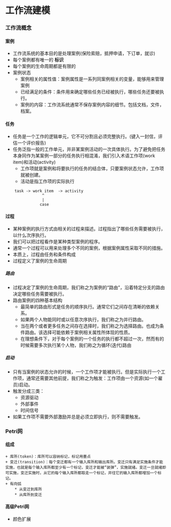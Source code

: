 # 工作流建模

### 工作流概念
#### 案例
- 工作流系统的基本目的是处理案例(保险索赔，抵押申请，下订单，就诊)
- 每个案例都有唯一的 **标识**
- 每个案例的生命周期都是有限的
- 案例状态
    + 案例相关的属性值：案例属性是一系列同案例相关的变量，能够用来管理案例
    + 已经满足的条件：条件用来确定哪些任务已经被执行，哪些任务还要被执行。
    + 案例的内容：工作流系统通常不保存案例内容的细节。包括文档，文件，档案。

#### 任务
- 任务是一个工作的逻辑单元，它不可分割且必须完整执行。(键入一封信，评估一个评价报告)
- 任务泛指一般的工作单元，并非某案例活动的一次具体执行。为了避免把任务本身同作为某案例一部分的任务执行相混淆，我们引入术语工作项(work item)和活动(activity)
    + 工作项就是案例和将要执行的任务的结合体，只要案例状态允许，工作项就被创建。
    + 活动是指工作项的实际执行
```
    task -> work item  -> activity
                ^
                |
               case

```

#### 过程
- 某种案例的执行方式由相关的过程来描述。过程指出了哪些任务需要被执行，以什么次序执行。
- 我们可以把过程看作是某种类型案例的程序。
- 通常一个过程可以用来处理多个不同的案例，根据案例属性采取不同的措施。
- 本质上，过程由任务和条件构成
- 过程定义了案例的生命周期

##### 路由
- 过程决定了案例的生命周期，我们称之为案例的“路由”，沿着特定分支的路由决定哪些任务需要被执行。
- 路由案例的四种基本结构
    + 最简单的路由形式是任务的顺序执行。通常它们之间存在清晰的依赖关系。
    + 如果两个人物能同时或以任意次序执行，我们称之为并行路由。
    + 当在两个或者更多任务之间存在选择时，我们称之为选择路由。也成为条件路由。该选择可能依赖于案例相关属性所体现的性质。
    + 在理想条件下，对于每个案例的一个任务的执行都不超过一次，然而有的时候需要多次执行某个人物，我们称之为循环(迭代)路由

##### 启动
- 只有当案例的状态允许的时候，一个工作项才能被执行。但是实际执行一个工作项，通常还需要其他前提，我们称之为触发：工作项由一个资源(如一个雇员)启动。
- 触发分成三类：
    + 资源驱动
    + 外部事件
    + 时间信号
- 如果工作项不需要外部激励并总是必须立即执行，则不需要触发。

### Petri网
#### 组成
    + 库所(token)：库所可以容纳标记，标记用墨点
    + 变迁(transition)：每个变迁都有一个输入库所和输出库所。变迁只有满足实施条件才能实施，也就是每个输入库所都至少有一个标记，变迁才能被“装弹”，实施就绪。变迁一旦就绪即可实施，变迁实施时，从它的每个输入库所都取走一个标记，并往它的输入库所都增加一个标记。
    + 有向弧
        * 从变迁到库所
        * 从库所到变迁

#### 高级Petri网
- 颜色扩展
